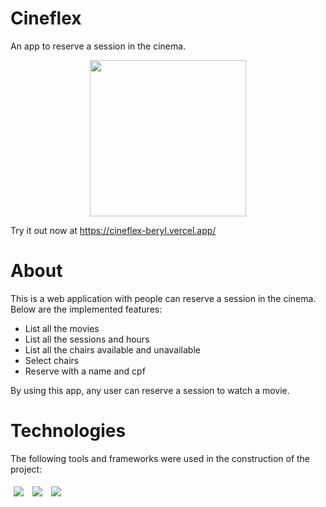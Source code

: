 # Cineflex
An app to reserve a session in the cinema.

<p align="center">
    <img src="./src/assets/gif/cineflex.gif" width="250">
</p>

Try it out now at https://cineflex-beryl.vercel.app/

# About
This is a web application with people can reserve a session in the cinema. Below are the implemented features:

* List all the movies
* List all the sessions and hours
* List all the chairs available and unavailable
* Select chairs
* Reserve with a name and cpf

By using this app, any user can reserve a session to watch a movie.

# Technologies
The following tools and frameworks were used in the construction of the project:

<p>
    <img style='margin: 5px;' src="https://img.shields.io/badge/react-app%20-%2320232a.svg?&style=for-the-badge&color=60ddf9&logo=react&logoColor=%2361DAFB"/>
    <img style='margin: 5px;' src="https://img.shields.io/badge/react_route%20-%2320232a.svg?&style=for-the-badge&logo=react&logoColor=%2361DAFB"/>
    <img style='margin: 5px;' src='https://img.shields.io/badge/axios%20-%2320232a.svg?&style=for-the-badge&color=informational'>
</p>
